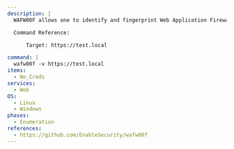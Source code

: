 ```yaml
---
description: |
  WAFW00F allows one to identify and fingerprint Web Application Firewall (WAF) products protecting a website. The following command identifies the WAFs protecting a site.

  Command Reference:

      Target: https://test.local

command: |
  wafw00f -v https://test.local
items:
  - No_Creds
services:
  - Web
OS:
  - Linux
  - Windows
phases:
  - Enumeration
references:
  - https://github.com/EnableSecurity/wafw00f
---
```

